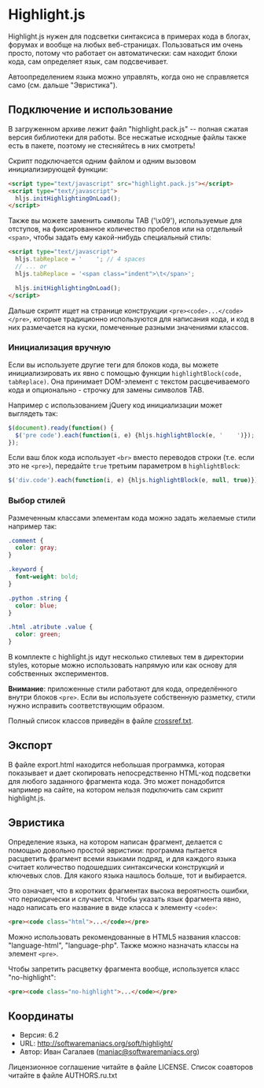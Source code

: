 # Highlight.js

Highlight.js нужен для подсветки синтаксиса в примерах кода в блогах,
форумах и вообще на любых веб-страницах. Пользоваться им очень просто,
потому что работает он автоматически: сам находит блоки кода, сам
определяет язык, сам подсвечивает.

Автоопределением языка можно управлять, когда оно не справляется само (см.
дальше "Эвристика").


## Подключение и использование

В загруженном архиве лежит файл "highlight.pack.js" -- полная сжатая версия
библиотеки для работы. Все несжатые исходные файлы также есть в пакете, поэтому
не стесняйтесь в них смотреть!

Скрипт подключается одним файлом и одним вызовом инициализирующей
функции:

```html
<script type="text/javascript" src="highlight.pack.js"></script>
<script type="text/javascript">
  hljs.initHighlightingOnLoad();
</script>
```

Также вы можете заменить символы TAB ('\x09'), используемые для отступов, на
фиксированное количество пробелов или на отдельный `<span>`, чтобы задать ему
какой-нибудь специальный стиль:

```html
<script type="text/javascript">
  hljs.tabReplace = '    '; // 4 spaces
  // ... or
  hljs.tabReplace = '<span class="indent">\t</span>';

  hljs.initHighlightingOnLoad();
</script>
```

Дальше скрипт ищет на странице конструкции `<pre><code>...</code></pre>`,
которые традиционно используются для написания кода, и код в них
размечается на куски, помеченные разными значениями классов.


### Инициализация вручную

Если вы используете другие теги для блоков кода, вы можете инициализировать их
явно с помощью функции `highlightBlock(code, tabReplace)`. Она принимает
DOM-элемент с текстом расцвечиваемого кода и опционально - строчку для замены
символов TAB.

Например с использованием jQuery код инициализации может выглядеть так:

```javascript
$(document).ready(function() {
  $('pre code').each(function(i, e) {hljs.highlightBlock(e, '    ')});
});
```

Если ваш блок кода использует `<br>` вместо переводов строки (т.е. если это не
`<pre>`), передайте `true` третьим параметром в `highlightBlock`:

```javascript
$('div.code').each(function(i, e) {hljs.highlightBlock(e, null, true)});
```

### Выбор стилей

Размеченным классами элементам кода можно задать желаемые стили например так:

```css
.comment {
  color: gray;
}

.keyword {
  font-weight: bold;
}

.python .string {
  color: blue;
}

.html .atribute .value {
  color: green;
}
```

В комплекте с highlight.js идут несколько стилевых тем в директории styles,
которые можно использовать напрямую или как основу для собственных экспериментов.

**Внимание**: приложенные стили работают для кода, определённого внутри блоков
`<pre>`. Если вы используете собственную разметку, стили нужно исправить
соответствующим образом.

Полный список классов приведён в файле [crossref.txt][cr].

[cr]: http://github.com/isagalaev/highlight.js/blob/master/classref.txt


## Экспорт

В файле export.html находится небольшая программка, которая показывает и дает
скопировать непосредственно HTML-код подсветки для любого заданного фрагмента кода.
Это может понадобится например на сайте, на котором нельзя подключить сам скрипт
highlight.js.


## Эвристика

Определение языка, на котором написан фрагмент, делается с помощью
довольно простой эвристики: программа пытается расцветить фрагмент всеми
языками подряд, и для каждого языка считает количество подошедших
синтаксически конструкций и ключевых слов. Для какого языка нашлось больше,
тот и выбирается.

Это означает, что в коротких фрагментах высока вероятность ошибки, что
периодически и случается. Чтобы указать язык фрагмента явно, надо написать
его название в виде класса к элементу `<code>`:

```html
<pre><code class="html">...</code></pre>
```

Можно использовать рекомендованные в HTML5 названия классов:
"language-html", "language-php". Также можно назначать классы на элемент
`<pre>`.

Чтобы запретить расцветку фрагмента вообще, используется класс "no-highlight":

```html
<pre><code class="no-highlight">...</code></pre>
```

## Координаты

- Версия: 6.2
- URL:    http://softwaremaniacs.org/soft/highlight/
- Автор:  Иван Сагалаев (<maniac@softwaremaniacs.org>)

Лицензионное соглашение читайте в файле LICENSE.
Список соавторов читайте в файле AUTHORS.ru.txt
